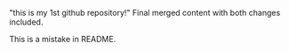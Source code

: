 "this is my 1st github repository!"
Final merged content with both changes included.

This is a mistake in README.